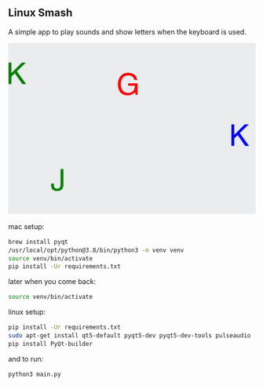 ## Linux Smash

A simple app to play sounds and show letters when the keyboard is used.

![screenshot](https://raw.githubusercontent.com/ewalk153/linux_smash/master/screenshot.png)

mac setup:
```bash
brew install pyqt
/usr/local/opt/python@3.8/bin/python3 -m venv venv
source venv/bin/activate
pip install -Ur requirements.txt
```

later when you come back:
```bash
source venv/bin/activate
```
linux setup:
```bash
pip install -Ur requirements.txt
sudo apt-get install qt5-default pyqt5-dev pyqt5-dev-tools pulseaudio
pip install PyQt-builder
```

and to run:
```bash
python3 main.py
```
